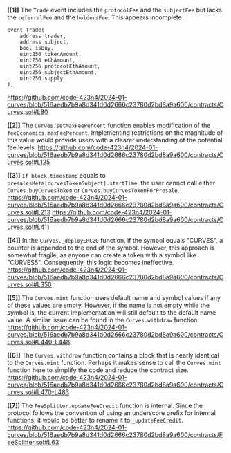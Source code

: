 **[[1]]** The `Trade` event includes the `protocolFee` and the `subjectFee` but lacks the `referralFee` and the `holdersFee`. This appears incomplete.
```solidity
event Trade(
    address trader,
    address subject,
    bool isBuy,
    uint256 tokenAmount,
    uint256 ethAmount,
    uint256 protocolEthAmount, 
    uint256 subjectEthAmount,
    uint256 supply
);
```
https://github.com/code-423n4/2024-01-curves/blob/516aedb7b9a8d341d0d2666c23780d2bd8a9a600/contracts/Curves.sol#L80

**[[2]]** The `Curves.setMaxFeePercent` function enables modification of the `feeEconomics.maxFeePercent`. Implementing restrictions on the magnitude of this value would provide users with a clearer understanding of the potential fee levels.
https://github.com/code-423n4/2024-01-curves/blob/516aedb7b9a8d341d0d2666c23780d2bd8a9a600/contracts/Curves.sol#L125

**[[3]]** `If block.timestamp` equals to `presalesMeta[curvesTokenSubject].startTime`, the user cannot call either `Curves.buyCurvesToken` or `Curves.buyCurvesTokenForPresale`.
https://github.com/code-423n4/2024-01-curves/blob/516aedb7b9a8d341d0d2666c23780d2bd8a9a600/contracts/Curves.sol#L213
https://github.com/code-423n4/2024-01-curves/blob/516aedb7b9a8d341d0d2666c23780d2bd8a9a600/contracts/Curves.sol#L411

**[[4]]** In the `Curves._deployERC20` function, if the symbol equals "CURVES", a counter is appended to the end of the symbol. However, this approach is somewhat fragile, as anyone can create a token with a symbol like "CURVES5". Consequently, this logic becomes ineffective.
https://github.com/code-423n4/2024-01-curves/blob/516aedb7b9a8d341d0d2666c23780d2bd8a9a600/contracts/Curves.sol#L350

**[[5]]** The `Curves.mint` function uses default name and symbol values if any of these values are empty. However, if the name is not empty while the symbol is, the current implementation will still default to the default name value. A similar issue can be found in the `Curves.withdraw` function.
https://github.com/code-423n4/2024-01-curves/blob/516aedb7b9a8d341d0d2666c23780d2bd8a9a600/contracts/Curves.sol#L440-L448

**[[6]]** The `Curves.withdraw` function contains a block that is nearly identical to the `Curves.mint` function. Perhaps it makes sense to call the `Curves.mint` function here to simplify the code and reduce the contract size.
https://github.com/code-423n4/2024-01-curves/blob/516aedb7b9a8d341d0d2666c23780d2bd8a9a600/contracts/Curves.sol#L470-L483

**[[7]]** The `FeeSplitter.updateFeeCredit` function is internal. Since the protocol follows the convention of using an underscore prefix for internal functions, it would be better to rename it to `_updateFeeCredit`.
https://github.com/code-423n4/2024-01-curves/blob/516aedb7b9a8d341d0d2666c23780d2bd8a9a600/contracts/FeeSplitter.sol#L63